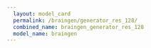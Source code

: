 ```yaml
---
  layout: model_card
  permalink: /braingen/generator_res_128/
  combined_name: braingen_generator_res_128
  model_name: braingen
---
```

  